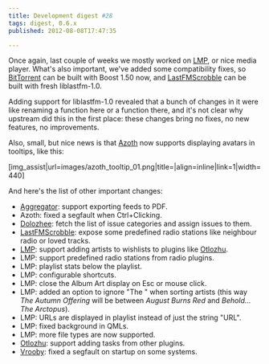 ```yaml
---
title: Development digest #28
tags: digest, 0.6.x
published: 2012-08-08T17:47:35

---
```


Once again, last couple of weeks we mostly worked on
[LMP](/plugins-lmp), or nice media player. What's also important, we've
added some compatibility fixes, so [BitTorrent](/plugins-bittorrent) can
be built with Boost 1.50 now, and
[LastFMScrobble](/plugins-lastfmscrobble) can be built with fresh
liblastfm-1.0.

Adding support for liblastfm-1.0 revealed that a bunch of changes in it
were like renaming a function here or a function there, and it's not
clear why upstream did this in the first place: these changes bring no
fixes, no new features, no improvements.

Also, small, but nice news is that [Azoth](/plugins-azoth) now supports
displaying avatars in tooltips, like this:

\[img\_assist|url=images/azoth\_tooltip\_01.png|title=|align=inline|link=1|width=440\]

And here's the list of other important changes:

- [Aggregator](/plugins-aggregator): support exporting feeds to PDF.
- Azoth: fixed a segfault when Ctrl+Clicking.
- [Dolozhee](/plugins-dolozhee): fetch the list of issue categories
  and assign issues to them.
- [LastFMScrobble](/plugins-lastfmscrobble): expose some predefined
  radio stations like neighbour radio or loved tracks.
- [LMP](/plugins-lmp): support adding artists to wishlists to plugins
  like [Otlozhu](/plugins-otlozhu).
- LMP: support predefined radio stations from radio plugins.
- LMP: playlist stats below the playlist.
- LMP: configurable shortcuts.
- LMP: close the Album Art display on Esc or mouse click.
- LMP: added an option to ignore "The " when sorting artists (this way
  *The Autumn Offering* will be between *August Burns Red* and
  *Behold... The Arctopus*).
- LMP: URLs are displayed in playlist instead of just the
  string "URL".
- LMP: fixed background in QMLs.
- LMP: more file types are now supported.
- [Otlozhu](/plugins-otlozhu): support adding tasks from
  other plugins.
- [Vrooby](/plugins-vrooby): fixed a segfault on startup on
  some systems.
